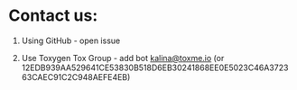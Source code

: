 # Contact us:

1) Using GitHub - open issue

2) Use Toxygen Tox Group - add bot kalina@toxme.io (or 12EDB939AA529641CE53830B518D6EB30241868EE0E5023C46A372363CAEC91C2C948AEFE4EB)

